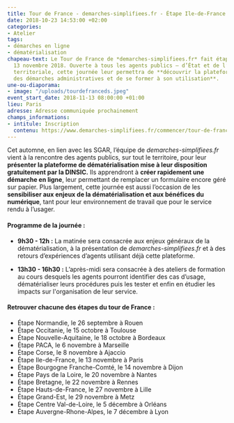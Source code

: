 ```yaml
---
title: Tour de France - demarches-simplifiees.fr - Étape Ile-de-France
date: 2018-10-23 14:53:00 +02:00
categories:
- Atelier
tags:
- démarches en ligne
- dématérialisation
chapeau-text: Le Tour de France de *demarches-simplifiees.fr* fait étape à Paris le
  13 novembre 2018. Ouverte à tous les agents publics – d’État et de l’administration
  territoriale, cette journée leur permettra de **découvrir la plateforme de dématérialisation
  des démarches administratives et de se former à son utilisation**.
une-ou-diaporama:
- image: "/uploads/tourdefranceds.jpeg"
event_start_date: 2018-11-13 08:00:00 +01:00
lieu: Paris
adresse: Adresse communiquée prochainement
champs_informations:
- intitule: Inscription
  contenu: https://www.demarches-simplifiees.fr/commencer/tour-de-france-demarches-simplifiees-iledefrance
---
```


Cet automne, en lien avec les SGAR, l’équipe de *demarches-simplifiees.fr* vient à la rencontre des agents publics, sur tout le territoire, pour leur **présenter la plateforme de dématérialisation mise à leur disposition gratuitement par la DINSIC.** Ils apprendront à **créer rapidement une démarche en ligne**, leur permettant de remplacer un formulaire encore géré sur papier.
Plus largement, cette journée est aussi l’occasion de les **sensibiliser aux enjeux de la dématérialisation et aux bénéfices du numérique**, tant pour leur environnement de travail que pour le service rendu à l’usager. 


#### Programme de la journée :
* **9h30 - 12h :** La matinée sera consacrée aux enjeux généraux de la dématérialisation, à la présentation de *demarches-simplifiees.fr* et à des retours d’expériences d’agents utilisant déjà cette plateforme. 
 
* **13h30 - 16h30 :** L’après-midi sera consacrée à des ateliers de formation au cours desquels les agents pourront identifier des cas d’usage, dématérialiser leurs procédures puis les tester et enfin en étudier les impacts sur l'organisation de leur service. 


#### Retrouver chacune des étapes du tour de France : 

* Étape Normandie, le 26 septembre à Rouen
* Étape Occitanie, le 15 octobre à Toulouse
* Étape Nouvelle-Aquitaine, le 18 octobre à Bordeaux
* Étape PACA, le 6 novembre à Marseille
* Étape Corse, le 8 novembre à Ajaccio
* Étape Ile-de-France, le 13 novembre à Paris
* Étape Bourgogne Franche-Comté, le 14 novembre à Dijon
* Étape Pays de la Loire, le 20 novembre à Nantes
* Étape Bretagne, le 22 novembre à Rennes
* Étape Hauts-de-France, le 27 novembre à Lille
* Étape Grand-Est, le 29 novembre à Metz
* Étape Centre Val-de-Loire, le 5 décembre à Orléans
* Étape Auvergne-Rhone-Alpes, le 7 décembre à Lyon
